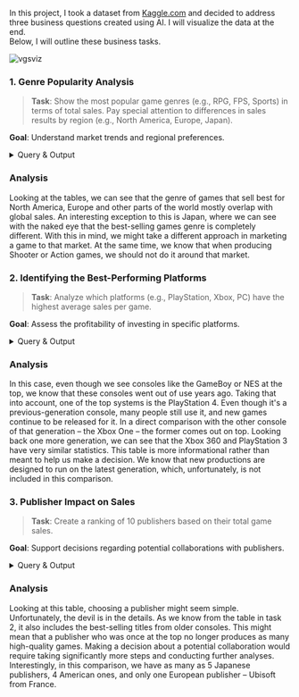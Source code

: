 In this project, I took a dataset from [Kaggle.com](https://www.kaggle.com/datasets/gregorut/videogamesales) and decided to address three business questions created using AI. I will visualize the data at the end.\
Below, I will outline these business tasks.

![vgsviz](https://github.com/user-attachments/assets/1e984009-f9e1-4dad-a486-64d4522a7fd2)

### 1. Genre Popularity Analysis

>**Task**: Show the most popular game genres (e.g., RPG, FPS, Sports) in terms of total sales. Pay special attention to differences in sales results by region (e.g., North America, Europe, Japan).

**Goal**: Understand market trends and regional preferences.

<details>
<summary>Query & Output</summary>  
  
## Average sales per game in every genre (in millions) globally.  
  
```
SELECT genre, COUNT(*) AS number_of_games, SUM(global_sales) AS sum_of_total_sales, ROUND(SUM(global_sales)/COUNT(*),2) AS average_sales_per_game
FROM video_game_sales.vgsales
GROUP BY genre
ORDER BY average_sales_per_game DESC
```  
![average_sales_per_game](https://github.com/user-attachments/assets/7deff255-6cb4-4a2e-a21d-546126c437c0)  

## Average sales per game in every genre (in millions) in North America.  

```
SELECT genre, COUNT(*) AS number_of_games, SUM(na_sales) AS sum_of_sales_in_na, ROUND(SUM(na_sales)/COUNT(*),2) AS average_sales_per_game
FROM video_game_sales.vgsales
GROUP BY genre
ORDER BY average_sales_per_game DESC
```
![average_sales_per_game_na](https://github.com/user-attachments/assets/5bf263ca-b753-4b7a-b34b-731bbcf78290)  

## Average sales per game in every genre (in millions) in Europe.  

```
SELECT genre, COUNT(*) AS number_of_games, SUM(eu_sales) AS sum_of_sales_in_na, ROUND(SUM(eu_sales)/COUNT(*),2) AS average_sales_per_game
FROM video_game_sales.vgsales
GROUP BY genre
ORDER BY average_sales_per_game DESC
```
![average_sales_per_game_eu](https://github.com/user-attachments/assets/ebb76482-6617-417f-a423-eb6d221143f7)  

## Average sales per game in every genre (in millions) in Japan.  

```
SELECT genre, COUNT(*) AS number_of_games, SUM(jp_sales) AS sum_of_sales_in_na, ROUND(SUM(jp_sales)/COUNT(*),2) AS average_sales_per_game
FROM video_game_sales.vgsales
GROUP BY genre
ORDER BY average_sales_per_game DESC
```  
![average_sales_per_game_jp](https://github.com/user-attachments/assets/0cbda3c5-a8a3-4e45-bc3f-12df4c285c99)  

## Average sales per game in every genre (in millions) in other parts of the world.  

```
SELECT genre, COUNT(*) AS number_of_games, SUM(other_sales) AS sum_of_sales_in_na, ROUND(SUM(other_sales)/COUNT(*),2) AS average_sales_per_game
FROM video_game_sales.vgsales
GROUP BY genre
ORDER BY average_sales_per_game DESC
```  
![average_sales_per_game_other](https://github.com/user-attachments/assets/3aa1f7f3-f1c2-4c21-bbf9-d53e05b50672)

</details>  

### Analysis
  Looking at the tables, we can see that the genre of games that sell best for North America, Europe and other parts of the world mostly overlap with global sales. An interesting exception to this is Japan, where we can see with the naked eye that the best-selling games genre is completely different. With this in mind, we might take a different approach in marketing a game to that market. At the same time, we know that when producing Shooter or Action games, we should not do it around that market.

### 2. Identifying the Best-Performing Platforms
>**Task**: Analyze which platforms (e.g., PlayStation, Xbox, PC) have the highest average sales per game.

**Goal**: Assess the profitability of investing in specific platforms.

<details>  
  
<summary>Query & Output</summary>  

```
SELECT platform, COUNT(*) AS number_of_games, SUM(global_sales) AS sum_of_sales, ROUND(SUM(global_sales)/COUNT(*),2) AS average_sales_per_game
FROM video_game_sales.vgsales
GROUP BY platform
ORDER BY average_sales_per_game DESC
```
![average_sales_per_game_console](https://github.com/user-attachments/assets/dcee54eb-6697-46c7-94a6-bdb682d6f3e9)


</details>  

### Analysis
  In this case, even though we see consoles like the GameBoy or NES at the top, we know that these consoles went out of use years ago. Taking that into account, one of the top systems is the PlayStation 4. Even though it's a previous-generation console, many people still use it, and new games continue to be released for it. In a direct comparison with the other console of that generation – the Xbox One – the former comes out on top. Looking back one more generation, we can see that the Xbox 360 and PlayStation 3 have very similar statistics. This table is more informational rather than meant to help us make a decision. We know that new productions are designed to run on the latest generation, which, unfortunately, is not included in this comparison.

### 3. Publisher Impact on Sales
>**Task**: Create a ranking of 10 publishers based on their total game sales.

**Goal**: Support decisions regarding potential collaborations with publishers.

<details>  
  
<summary>Query & Output</summary>  

```
SELECT publisher, SUM(global_sales) FROM video_game_sales.vgsales
WHERE publisher IS NOT NULL
GROUP BY publisher
ORDER BY SUM(global_sales) DESC
LIMIT 10
```
![top_publishers](https://github.com/user-attachments/assets/2b2cd1a4-ec9a-447a-ac55-1dc61f725ed3)  

</details>  

### Analysis
 Looking at this table, choosing a publisher might seem simple. Unfortunately, the devil is in the details. As we know from the table in task 2, it also includes the best-selling titles from older consoles. This might mean that a publisher who was once at the top no longer produces as many high-quality games. Making a decision about a potential collaboration would require taking significantly more steps and conducting further analyses. Interestingly, in this comparison, we have as many as 5 Japanese publishers, 4 American ones, and only one European publisher – Ubisoft from France.
